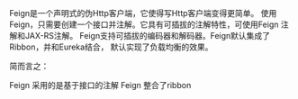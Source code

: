 Feign是一个声明式的伪Http客户端，它使得写Http客户端变得更简单。
使用Feign，只需要创建一个接口并注解。它具有可插拔的注解特性，可使用Feign 注解和JAX-RS注解。
Feign支持可插拔的编码器和解码器。Feign默认集成了Ribbon，并和Eureka结合，
默认实现了负载均衡的效果。

简而言之：

Feign 采用的是基于接口的注解
Feign 整合了ribbon